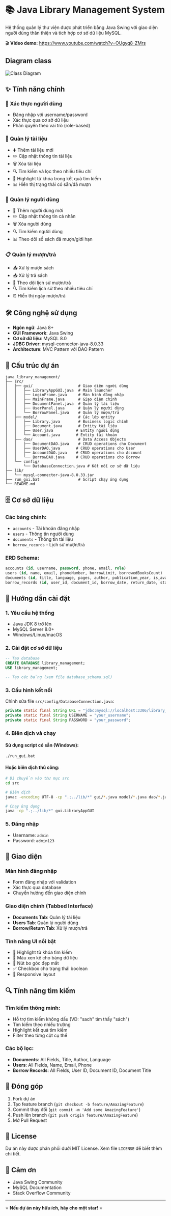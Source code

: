 # 📚 Java Library Management System

Hệ thống quản lý thư viện được phát triển bằng Java Swing với giao diện người dùng thân thiện và tích hợp cơ sở dữ liệu MySQL.

🎬 **Video demo:** https://www.youtube.com/watch?v=OUgyq8-ZMrs

## Diagram class
![Class Diagram](src/images/Bieu_do_lop.png)

## ✨ Tính năng chính

### 🔐 Xác thực người dùng
- Đăng nhập với username/password
- Xác thực qua cơ sở dữ liệu
- Phân quyền theo vai trò (role-based)

### 📖 Quản lý tài liệu
- ➕ Thêm tài liệu mới
- ✏️ Cập nhật thông tin tài liệu
- 🗑️ Xóa tài liệu
- 🔍 Tìm kiếm và lọc theo nhiều tiêu chí
- 🎯 Highlight từ khóa trong kết quả tìm kiếm
- 📊 Hiển thị trạng thái có sẵn/đã mượn

### 👥 Quản lý người dùng  
- 👤 Thêm người dùng mới
- ✏️ Cập nhật thông tin cá nhân
- 🗑️ Xóa người dùng
- 🔍 Tìm kiếm người dùng
- 📊 Theo dõi số sách đã mượn/giới hạn

### 📋 Quản lý mượn/trả
- 📤 Xử lý mượn sách
- 📥 Xử lý trả sách  
- 📅 Theo dõi lịch sử mượn/trả
- 🔍 Tìm kiếm lịch sử theo nhiều tiêu chí
- ⏰ Hiển thị ngày mượn/trả

## 🛠️ Công nghệ sử dụng

- **Ngôn ngữ**: Java 8+
- **GUI Framework**: Java Swing
- **Cơ sở dữ liệu**: MySQL 8.0
- **JDBC Driver**: mysql-connector-java-8.0.33
- **Architecture**: MVC Pattern với DAO Pattern

## 📁 Cấu trúc dự án

```
java_library_management/
├── src/
│   ├── gui/                    # Giao diện người dùng
│   │   ├── LibraryAppGUI.java  # Main launcher
│   │   ├── LoginFrame.java     # Màn hình đăng nhập
│   │   ├── MainFrame.java      # Giao diện chính
│   │   ├── DocumentPanel.java  # Quản lý tài liệu
│   │   ├── UserPanel.java      # Quản lý người dùng
│   │   └── BorrowPanel.java    # Quản lý mượn/trả
│   ├── model/                  # Các lớp entity
│   │   ├── Library.java        # Business logic chính
│   │   ├── Document.java       # Entity tài liệu
│   │   ├── User.java          # Entity người dùng
│   │   └── Account.java       # Entity tài khoản
│   ├── dao/                    # Data Access Objects
│   │   ├── DocumentDAO.java    # CRUD operations cho Document
│   │   ├── UserDAO.java       # CRUD operations cho User
│   │   ├── AccountDAO.java    # CRUD operations cho Account
│   │   └── BorrowDAO.java     # CRUD operations cho Borrow
│   └── config/
│       └── DatabaseConnection.java # Kết nối cơ sở dữ liệu
├── lib/
│   └── mysql-connector-java-8.0.33.jar
├── run_gui.bat                 # Script chạy ứng dụng
└── README.md
```

## 🗄️ Cơ sở dữ liệu

### Các bảng chính:
- `accounts` - Tài khoản đăng nhập
- `users` - Thông tin người dùng
- `documents` - Thông tin tài liệu
- `borrow_records` - Lịch sử mượn/trả

### ERD Schema:
```sql
accounts (id, username, password, phone, email, role)
users (id, name, email, phoneNumber, borrowLimit, borrowedBooksCount)
documents (id, title, language, pages, author, publication_year, is_available)
borrow_records (id, user_id, document_id, borrow_date, return_date, status)
```

## 🚀 Hướng dẫn cài đặt

### 1. **Yêu cầu hệ thống**
- Java JDK 8 trở lên
- MySQL Server 8.0+
- Windows/Linux/macOS

### 2. **Cài đặt cơ sở dữ liệu**
```sql
-- Tạo database
CREATE DATABASE library_management;
USE library_management;

-- Tạo các bảng (xem file database_schema.sql)
```

### 3. **Cấu hình kết nối**
Chỉnh sửa file `src/config/DatabaseConnection.java`:
```java
private static final String URL = "jdbc:mysql://localhost:3306/library_management";
private static final String USERNAME = "your_username";
private static final String PASSWORD = "your_password";
```

### 4. **Biên dịch và chạy**

#### Sử dụng script có sẵn (Windows):
```bash
./run_gui.bat
```

#### Hoặc biên dịch thủ công:
```bash
# Di chuyển vào thư mục src
cd src

# Biên dịch
javac -encoding UTF-8 -cp ".;../lib/*" gui/*.java model/*.java dao/*.java config/*.java

# Chạy ứng dụng
java -cp ".;../lib/*" gui.LibraryAppGUI
```

### 5. **Đăng nhập**
- Username: `admin`
- Password: `admin123`

## 🎨 Giao diện

### Màn hình đăng nhập
- Form đăng nhập với validation
- Xác thực qua database
- Chuyển hướng đến giao diện chính

### Giao diện chính (Tabbed Interface)
- **Documents Tab**: Quản lý tài liệu
- **Users Tab**: Quản lý người dùng  
- **Borrow/Return Tab**: Xử lý mượn/trả

### Tính năng UI nổi bật
- 🎯 Highlight từ khóa tìm kiếm
- 🌈 Màu xen kẽ cho bảng dữ liệu
- 🔘 Nút bo góc đẹp mắt
- ✅ Checkbox cho trạng thái boolean
- 📱 Responsive layout

## 🔍 Tính năng tìm kiếm

### Tìm kiếm thông minh:
- Hỗ trợ tìm kiếm không dấu (VD: "sach" tìm thấy "sách")
- Tìm kiếm theo nhiều trường
- Highlight kết quả tìm kiếm
- Filter theo từng cột cụ thể

### Các bộ lọc:
- **Documents**: All Fields, Title, Author, Language
- **Users**: All Fields, Name, Email, Phone
- **Borrow Records**: All Fields, User ID, Document ID, Document Title

## 🤝 Đóng góp

1. Fork dự án
2. Tạo feature branch (`git checkout -b feature/AmazingFeature`)
3. Commit thay đổi (`git commit -m 'Add some AmazingFeature'`)
4. Push lên branch (`git push origin feature/AmazingFeature`)
5. Mở Pull Request

## 📝 License

Dự án này được phân phối dưới MIT License. Xem file `LICENSE` để biết thêm chi tiết.

## 🙏 Cảm ơn

- Java Swing Community
- MySQL Documentation
- Stack Overflow Community

---

⭐ **Nếu dự án này hữu ích, hãy cho một star!** ⭐
